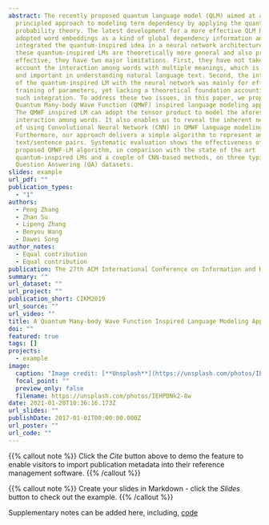 ```yaml
---
abstract: The recently proposed quantum language model (QLM) aimed at a
  principled approach to modeling term dependency by applying the quantum
  probability theory. The latest development for a more effective QLM has
  adopted word embeddings as a kind of global dependency information and
  integrated the quantum-inspired idea in a neural network architecture. While
  these quantum-inspired LMs are theoretically more general and also practically
  effective, they have two major limitations. First, they have not taken into
  account the interaction among words with multiple meanings, which is common
  and important in understanding natural language text. Second, the integration
  of the quantum-inspired LM with the neural network was mainly for effective
  training of parameters, yet lacking a theoretical foundation accounting for
  such integration. To address these two issues, in this paper, we propose a
  Quantum Many-body Wave Function (QMWF) inspired language modeling approach.
  The QMWF inspired LM can adopt the tensor product to model the aforesaid
  interaction among words. It also enables us to reveal the inherent necessity
  of using Convolutional Neural Network (CNN) in QMWF language modeling.
  Furthermore, our approach delivers a simple algorithm to represent and match
  text/sentence pairs. Systematic evaluation shows the effectiveness of the
  proposed QMWF-LM algorithm, in comparison with the state of the art
  quantum-inspired LMs and a couple of CNN-based methods, on three typical
  Question Answering (QA) datasets.
slides: example
url_pdf: ""
publication_types:
  - "1"
authors:
  - Peng Zhang
  - Zhan Su
  - Lipeng Zhang
  - Benyou Wang
  - Dawei Song
author_notes:
  - Equal contribution
  - Equal contribution
publication: The 27th ACM International Conference on Information and Knowledge Management
summary: ""
url_dataset: ""
url_project: ""
publication_short: CIKM2019
url_source: ""
url_video: ""
title: A Quantum Many-body Wave Function Inspired Language Modeling Approach
doi: ""
featured: true
tags: []
projects:
  - example
image:
  caption: "Image credit: [**Unsplash**](https://unsplash.com/photos/IEHPDNk2-8w)"
  focal_point: ""
  preview_only: false
  filename: https://unsplash.com/photos/IEHPDNk2-8w
date: 2021-01-28T10:36:16.173Z
url_slides: ""
publishDate: 2017-01-01T00:00:00.000Z
url_poster: ""
url_code: ""
---
```

{{% callout note %}}
Click the *Cite* button above to demo the feature to enable visitors to import publication metadata into their reference management software.
{{% /callout %}}

{{% callout note %}}
Create your slides in Markdown - click the *Slides* button to check out the example.
{{% /callout %}}

Supplementary notes can be added here, including,[](https://github.com/TJUIRLAB/CIKM2018_QMWFLM) [code](https://github.com/TJUIRLAB/CIKM2018_QMWFLM)